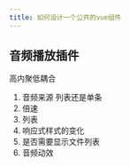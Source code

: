 ```yaml
---
title: 如何设计一个公共的vue组件
---
```


## 音频播放插件

高内聚低耦合

1. 音频来源 列表还是单条
2. 倍速
3. 列表
4. 响应式样式的变化
5. 是否需要显示文件列表
6. 音频动效
